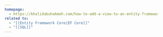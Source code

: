 ```yaml
---
homepage:
  - https://khalidabuhakmeh.com/how-to-add-a-view-to-an-entity-framework-core-dbcontext
related to:
  - "[[Entity Framework Core|EF Core]]"
  - "[[SQL]]"
---
```

